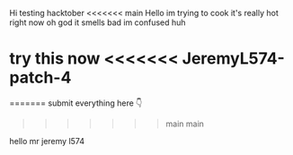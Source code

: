 Hi
testing hacktober
<<<<<<< main
Hello im trying to cook
it's really hot right now
oh god it smells bad
im confused
huh








try this now
<<<<<<< JeremyL574-patch-4
=======
=======
submit everything here 👇
>>>>>>> main
>>>>>>> main

hello mr jeremy l574
